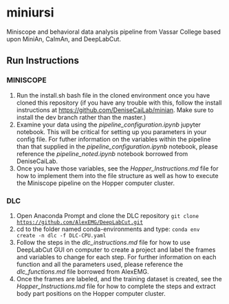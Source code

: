 # miniursi

Miniscope and behavioral data analysis pipeline from Vassar College based upon MiniAn, CaImAn, and DeepLabCut.

## Run Instructions
### MINISCOPE
1) Run the install.sh bash file in the cloned environment once you have cloned this repository (if you have any trouble with this, follow the install instructions at https://github.com/DeniseCaiLab/minian. Make sure to install the dev branch rather than the master.)
2) Examine your data using the *pipeline_configuration.ipynb* jupyter notebook. This will be critical for setting up you parameters in your config file. For futher information on the variables within the pipeline than that supplied in the *pipeline_configuration.ipynb* notebook, please reference the *pipeline_noted.ipynb* notebook borrowed from DeniseCaiLab.
3) Once you have those variables, see the *Hopper_Instructions.md* file for how to implement them into the file structure as well as how to execute the Miniscope pipeline on the Hopper computer cluster.

### DLC
1) Open Anaconda Prompt and clone the DLC repository
<code>git clone https://github.com/AlexEMG/DeepLabCut.git </code>
2) cd to the folder named conda-environments and type:
<code>conda env create -n dlc -f DLC-CPU.yaml </code>
3) Follow the steps in the *dlc_instructions.md* file for how to use DeepLabCut GUI on computer to create a project and label the frames and variables to change for each step. For further information on each function and all the parameters used, please reference the *dlc_functions.md* file borrowed from AlexEMG.
4) Once the frames are labeled, and the training dataset is created, see the *Hopper_Instructions.md* file for how to complete the steps and extract body part positions on the Hopper computer cluster.

